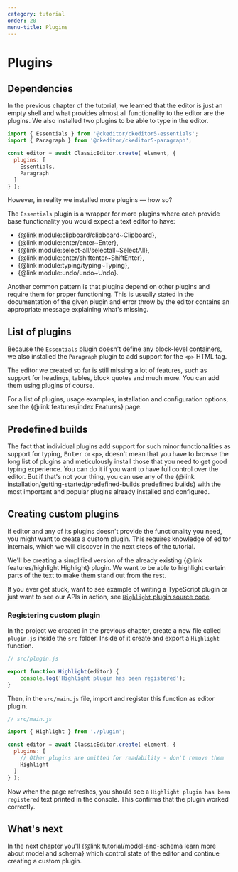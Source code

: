 ```yaml
---
category: tutorial
order: 20
menu-title: Plugins
---
```


# Plugins

## Dependencies

In the previous chapter of the tutorial, we learned that the editor is just an empty shell and what provides almost all functionality to the editor are the plugins. We also installed two plugins to be able to type in the editor.

```js
import { Essentials } from '@ckeditor/ckeditor5-essentials';
import { Paragraph } from '@ckeditor/ckeditor5-paragraph';

const editor = await ClassicEditor.create( element, {
  plugins: [
    Essentials,
    Paragraph
  ]
} );
```

However, in reality we installed more plugins — how so?

The `Essentials` plugin is a wrapper for more plugins where each provide base functionality you would expect a text editor to have:

* {@link module:clipboard/clipboard~Clipboard},
* {@link module:enter/enter~Enter},
* {@link module:select-all/selectall~SelectAll},
* {@link module:enter/shiftenter~ShiftEnter},
* {@link module:typing/typing~Typing},
* {@link module:undo/undo~Undo}.

Another common pattern is that plugins depend on other plugins and require them for proper functioning. This is usually stated in the documentation of the given plugin and error throw by the editor contains an appropriate message explaining what's missing.

## List of plugins

Because the `Essentials` plugin doesn't define any block-level containers, we also installed the `Paragraph` plugin to add support for the `<p>` HTML tag.

The editor we created so far is still missing a lot of features, such as support for headings, tables, block quotes and much more. You can add them using plugins of course.

For a list of plugins, usage examples, installation and configuration options, see the {@link features/index Features} page.

## Predefined builds

The fact that individual plugins add support for such minor functionalities as support for typing, <kbd>Enter</kbd> or `<p>`, doesn't mean that you have to browse the long list of plugins and meticulously install those that you need to get good typing experience. You can do it if you want to have full control over the editor. But if that's not your thing, you can use any of the {@link installation/getting-started/predefined-builds predefined builds} with the most important and popular plugins already installed and configured.

## Creating custom plugins

If editor and any of its plugins doesn't provide the functionality you need, you might want to create a custom plugin. This requires knowledge of editor internals, which we will discover in the next steps of the tutorial.

We'll be creating a simplified version of the already existing {@link features/highlight Highlight} plugin. We want to be able to highlight certain parts of the text to make them stand out from the rest.

If you ever get stuck, want to see example of writing a TypeScript plugin or just want to see our APIs in action, see [`Highlight` plugin source code](https://github.com/ckeditor/ckeditor5/tree/master/packages/ckeditor5-highlight).

### Registering custom plugin

In the project we created in the previous chapter, create a new file called `plugin.js` inside the `src` folder. Inside of it create and export a `Highlight` function.

```js
// src/plugin.js

export function Highlight(editor) {
	console.log('Highlight plugin has been registered');
}
```

Then, in the `src/main.js` file, import and register this function as editor plugin.

```js
// src/main.js

import { Highlight } from './plugin';

const editor = await ClassicEditor.create( element, {
  plugins: [
    // Other plugins are omitted for readability - don't remove them
    Highlight
  ]
} );
```

Now when the page refreshes, you should see a `Highlight plugin has been registered` text printed in the console. This confirms that the plugin worked correctly.

## What's next

In the next chapter you'll {@link tutorial/model-and-schema learn more about model and schema} which control state of the editor and continue creating a custom plugin.
